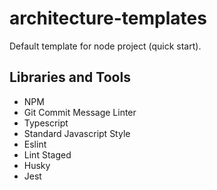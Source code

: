 # architecture-templates

Default template for node project (quick start).

## Libraries and Tools

* NPM
* Git Commit Message Linter
* Typescript
* Standard Javascript Style
* Eslint
* Lint Staged
* Husky
* Jest
